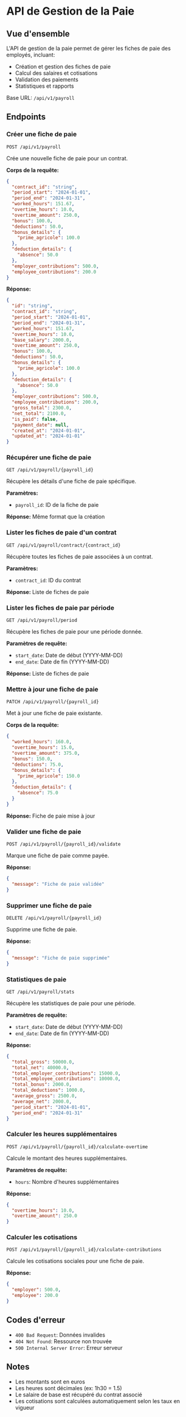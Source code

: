 # API de Gestion de la Paie

## Vue d'ensemble

L'API de gestion de la paie permet de gérer les fiches de paie des employés, incluant:
- Création et gestion des fiches de paie
- Calcul des salaires et cotisations
- Validation des paiements
- Statistiques et rapports

Base URL: `/api/v1/payroll`

## Endpoints

### Créer une fiche de paie

```http
POST /api/v1/payroll
```

Crée une nouvelle fiche de paie pour un contrat.

**Corps de la requête:**
```json
{
  "contract_id": "string",
  "period_start": "2024-01-01",
  "period_end": "2024-01-31",
  "worked_hours": 151.67,
  "overtime_hours": 10.0,
  "overtime_amount": 250.0,
  "bonus": 100.0,
  "deductions": 50.0,
  "bonus_details": {
    "prime_agricole": 100.0
  },
  "deduction_details": {
    "absence": 50.0
  },
  "employer_contributions": 500.0,
  "employee_contributions": 200.0
}
```

**Réponse:**
```json
{
  "id": "string",
  "contract_id": "string",
  "period_start": "2024-01-01",
  "period_end": "2024-01-31",
  "worked_hours": 151.67,
  "overtime_hours": 10.0,
  "base_salary": 2000.0,
  "overtime_amount": 250.0,
  "bonus": 100.0,
  "deductions": 50.0,
  "bonus_details": {
    "prime_agricole": 100.0
  },
  "deduction_details": {
    "absence": 50.0
  },
  "employer_contributions": 500.0,
  "employee_contributions": 200.0,
  "gross_total": 2300.0,
  "net_total": 2100.0,
  "is_paid": false,
  "payment_date": null,
  "created_at": "2024-01-01",
  "updated_at": "2024-01-01"
}
```

### Récupérer une fiche de paie

```http
GET /api/v1/payroll/{payroll_id}
```

Récupère les détails d'une fiche de paie spécifique.

**Paramètres:**
- `payroll_id`: ID de la fiche de paie

**Réponse:** Même format que la création

### Lister les fiches de paie d'un contrat

```http
GET /api/v1/payroll/contract/{contract_id}
```

Récupère toutes les fiches de paie associées à un contrat.

**Paramètres:**
- `contract_id`: ID du contrat

**Réponse:** Liste de fiches de paie

### Lister les fiches de paie par période

```http
GET /api/v1/payroll/period
```

Récupère les fiches de paie pour une période donnée.

**Paramètres de requête:**
- `start_date`: Date de début (YYYY-MM-DD)
- `end_date`: Date de fin (YYYY-MM-DD)

**Réponse:** Liste de fiches de paie

### Mettre à jour une fiche de paie

```http
PATCH /api/v1/payroll/{payroll_id}
```

Met à jour une fiche de paie existante.

**Corps de la requête:**
```json
{
  "worked_hours": 160.0,
  "overtime_hours": 15.0,
  "overtime_amount": 375.0,
  "bonus": 150.0,
  "deductions": 75.0,
  "bonus_details": {
    "prime_agricole": 150.0
  },
  "deduction_details": {
    "absence": 75.0
  }
}
```

**Réponse:** Fiche de paie mise à jour

### Valider une fiche de paie

```http
POST /api/v1/payroll/{payroll_id}/validate
```

Marque une fiche de paie comme payée.

**Réponse:**
```json
{
  "message": "Fiche de paie validée"
}
```

### Supprimer une fiche de paie

```http
DELETE /api/v1/payroll/{payroll_id}
```

Supprime une fiche de paie.

**Réponse:**
```json
{
  "message": "Fiche de paie supprimée"
}
```

### Statistiques de paie

```http
GET /api/v1/payroll/stats
```

Récupère les statistiques de paie pour une période.

**Paramètres de requête:**
- `start_date`: Date de début (YYYY-MM-DD)
- `end_date`: Date de fin (YYYY-MM-DD)

**Réponse:**
```json
{
  "total_gross": 50000.0,
  "total_net": 40000.0,
  "total_employer_contributions": 15000.0,
  "total_employee_contributions": 10000.0,
  "total_bonus": 2000.0,
  "total_deductions": 1000.0,
  "average_gross": 2500.0,
  "average_net": 2000.0,
  "period_start": "2024-01-01",
  "period_end": "2024-01-31"
}
```

### Calculer les heures supplémentaires

```http
POST /api/v1/payroll/{payroll_id}/calculate-overtime
```

Calcule le montant des heures supplémentaires.

**Paramètres de requête:**
- `hours`: Nombre d'heures supplémentaires

**Réponse:**
```json
{
  "overtime_hours": 10.0,
  "overtime_amount": 250.0
}
```

### Calculer les cotisations

```http
POST /api/v1/payroll/{payroll_id}/calculate-contributions
```

Calcule les cotisations sociales pour une fiche de paie.

**Réponse:**
```json
{
  "employer": 500.0,
  "employee": 200.0
}
```

## Codes d'erreur

- `400 Bad Request`: Données invalides
- `404 Not Found`: Ressource non trouvée
- `500 Internal Server Error`: Erreur serveur

## Notes

- Les montants sont en euros
- Les heures sont décimales (ex: 1h30 = 1.5)
- Le salaire de base est récupéré du contrat associé
- Les cotisations sont calculées automatiquement selon les taux en vigueur
